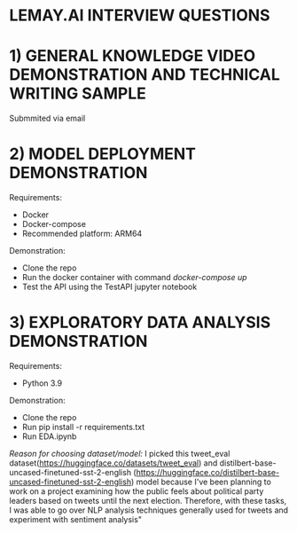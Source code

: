 # LEMAY.AI INTERVIEW QUESTIONS

# 1) GENERAL KNOWLEDGE VIDEO DEMONSTRATION AND TECHNICAL WRITING SAMPLE
Submmited via email

# 2) MODEL DEPLOYMENT DEMONSTRATION
Requirements:
- Docker 
- Docker-compose  
- Recommended platform: ARM64 

Demonstration:
- Clone the repo
- Run the docker container with command *docker-compose up*
- Test the API using the TestAPI jupyter notebook 

# 3) EXPLORATORY DATA ANALYSIS DEMONSTRATION
Requirements:
- Python 3.9

Demonstration:
- Clone the repo
- Run pip install -r requirements.txt 
- Run EDA.ipynb



*Reason for choosing dataset/model:* I picked this tweet_eval dataset(https://huggingface.co/datasets/tweet_eval) and distilbert-base-uncased-finetuned-sst-2-english (https://huggingface.co/distilbert-base-uncased-finetuned-sst-2-english) model because I've been planning to work on a project examining how the public feels about political party leaders based on tweets until the next election. Therefore, with these tasks, I was able to go over NLP analysis techniques generally used for tweets and experiment with sentiment analysis"
